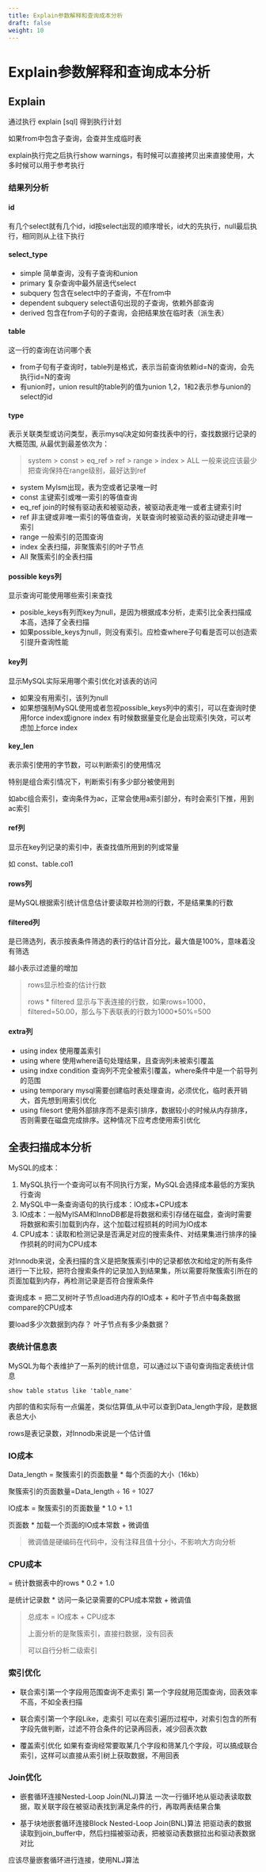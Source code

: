 ```yaml
---
title: Explain参数解释和查询成本分析
draft: false
weight: 10
---
```



# Explain参数解释和查询成本分析
## Explain
通过执行 explain [sql] 得到执行计划

如果from中包含子查询，会查并生成临时表

explain执行完之后执行show warnings，有时候可以直接拷贝出来直接使用，大多时候可以用于参考执行

### 结果列分析
#### id
有几个select就有几个id，id按select出现的顺序增长，id大的先执行，null最后执行，相同则从上往下执行

#### select_type
- simple 简单查询，没有子查询和union
- primary 复杂查询中最外层迭代select
- subquery 包含在select中的子查询，不在from中
- dependent subquery select语句出现的子查询，依赖外部查询
- derived 包含在from子句的子查询，会把结果放在临时表（派生表）

#### table
这一行的查询在访问哪个表
- from子句有子查询时，table列是<dervendN>格式，表示当前查询依赖id=N的查询，会先执行id=N的查询
- 有union时，union result的table列的值为union 1,2，1和2表示参与union的select的id

#### type
表示关联类型或访问类型，表示mysql决定如何查找表中的行，查找数据行记录的大概范围, 从最优到最差依次为：
> system > const > eq_ref > ref > range > index > ALL
一般来说应该最少把查询保持在range级别，最好达到ref
- system MyIsm出现，表为空或者记录唯一时
- const 主键索引或唯一索引的等值查询
- eq_ref join的时候有驱动表和被驱动表，被驱动表走唯一或者主键索引时
- ref 非主键或非唯一索引的等值查询，关联查询时被驱动表的驱动键走非唯一索引
- range 一般索引的范围查询
- index 全表扫描，非聚簇索引的叶子节点
- All 聚簇索引的全表扫描

#### possible keys列
显示查询可能使用哪些索引来查找
- posible_keys有列而key为null，是因为根据成本分析，走索引比全表扫描成本高，选择了全表扫描
- 如果possible_keys为null，则没有索引。应检查where子句看是否可以创造索引提升查询性能

#### key列
显示MySQL实际采用哪个索引优化对该表的访问
- 如果没有用索引，该列为null
- 如果想强制MySQL使用或者忽视possible_keys列中的索引，可以在查询时使用force index或ignore index
有时候数据量变化是会出现索引失效，可以考虑加上force index

#### key_len
表示索引使用的字节数，可以判断索引的使用情况

特别是组合索引情况下，判断索引有多少部分被使用到

如abc组合索引，查询条件为ac，正常会使用a索引部分，有时会索引下推，用到ac索引

#### ref列
显示在key列记录的索引中，表查找值所用到的列或常量

如 const、table.col1


#### rows列
是MySQL根据索引统计信息估计要读取并检测的行数，不是结果集的行数


#### filtered列
是已筛选列，表示按表条件筛选的表行的估计百分比，最大值是100%，意味着没有筛选

越小表示过滤量的增加
> rows显示检查的估计行数
> 
> rows * filtered 显示与下表连接的行数，如果rows=1000，filtered=50.00，那么与下表联表的行数为1000*50%=500

#### extra列
- using index 使用覆盖索引
- using where 使用where语句处理结果，且查询列未被索引覆盖
- using indxe condition 查询列不完全被索引覆盖，where条件中是一个前导列的范围
- using temporary mysql需要创建临时表处理查询，必须优化，临时表开销大，首先想到用索引优化
- using filesort 使用外部排序而不是索引排序，数据较小的时候从内存排序，否则需要在磁盘完成排序。这种情况下应考虑使用索引优化

## 全表扫描成本分析
MySQL的成本：
1. MySQL执行一个查询可以有不同执行方案，MySQL会选择成本最低的方案执行查询
2. MySQL中一条查询语句的执行成本：IO成本+CPU成本
3. IO成本：一般MyISAM和InnoDB都是将数据和索引存储在磁盘，查询时需要将数据和索引加载到内存，这个加载过程损耗的时间为IO成本
4. CPU成本：读取和检测记录是否满足对应的搜索条件、对结果集进行排序的操作损耗的时间为CPU成本

对Innodb来说，全表扫描的含义是把聚簇索引中的记录都依次和给定的所有条件进行一下比较，把符合搜索条件的记录加入到结果集，所以需要将聚簇索引所在的页面加载到内存，再检测记录是否符合搜索条件

查询成本 = 把二叉树叶子节点load进内存的IO成本 + 和叶子节点中每条数据compare的CPU成本

要load多少次数据到内存？
叶子节点有多少条数据？

### 表统计信息表
MySQL为每个表维护了一系列的统计信息，可以通过以下语句查询指定表统计信息
```
show table status like 'table_name'
```
内部的值和实际有一点偏差，类似估算值,从中可以查到Data_length字段，是数据表总大小

rows是表记录数，对Innodb来说是一个估计值

### IO成本
Data_length = 聚簇索引的页面数量 * 每个页面的大小（16kb）

聚簇索引的页面数量=Data_length ÷ 16 ÷ 1027 

IO成本 = 聚簇索引的页面数量 * 1.0 + 1.1

页面数 * 加载一个页面的IO成本常数 + 微调值

> 微调值是硬编码在代码中，没有注释且值十分小，不影响大方向分析

### CPU成本
= 统计数据表中的rows * 0.2 + 1.0

是统计记录数 * 访问一条记录需要的CPU成本常数 + 微调值



> 总成本 = IO成本 + CPU成本
>
> 上面分析的是聚簇索引，直接扫数据，没有回表
>
> 可以自行分析二级索引


### 索引优化
- 联合索引第一个字段用范围查询不走索引
第一个字段就用范围查询，回表效率不高，不如全表扫描

- 联合索引第一个字段Like，走索引
可以在索引遍历过程中，对索引包含的所有字段先做判断，过滤不符合条件的记录再回表，减少回表次数

- 覆盖索引优化
如果有查询经常要取某几个字段和筛某几个字段，可以搞成联合索引，这样可以直接从索引树上获取数据，不用回表

### Join优化
- 嵌套循环连接Nested-Loop Join(NLJ)算法
一次一行循环地从驱动表读取数据，取关联字段在被驱动表找到满足条件的行，再取两表结果合集

- 基于块地嵌套循环连接Block Nested-Loop Join(BNL)算法
把驱动表的数据读取到join_buffer中，然后扫描被驱动表，把被驱动表数据拉出和驱动表数据对比

应该尽量嵌套循环进行连接，使用NLJ算法





